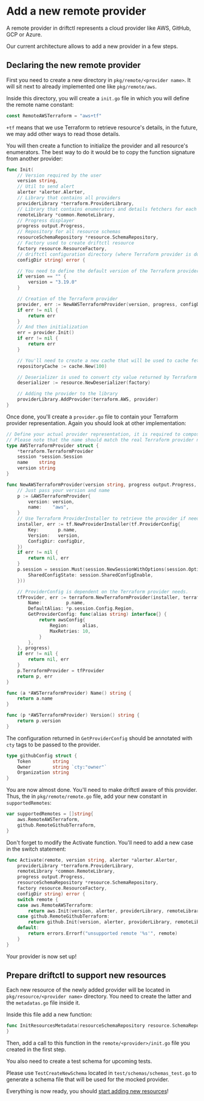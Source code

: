 # Add a new remote provider

A remote provider in driftctl represents a cloud provider like AWS, GitHub, GCP or Azure.

Our current architecture allows to add a new provider in a few steps.

## Declaring the new remote provider

First you need to create a new directory in `pkg/remote/<provider name>`. It will sit next to already implemented one like `pkg/remote/aws`.

Inside this directory, you will create a `init.go` file in which you will define the remote name constant:

```go
const RemoteAWSTerraform = "aws+tf"
```

`+tf` means that we use Terraform to retrieve resource's details, in the future, we may add other ways to read those details.

You will then create a function to initialize the provider and all resource's enumerators. The best way to do it would be to copy the function signature from another provider:

```go
func Init(
	// Version required by the user
	version string,
	// Util to send alert
	alerter *alerter.Alerter,
	// Library that contains all providers
	providerLibrary *terraform.ProviderLibrary,
	// Library that contains enumerators and details fetchers for each supported resources
	remoteLibrary *common.RemoteLibrary,
	// Progress displayer
	progress output.Progress,
	// Repository for all resource schemas
	resourceSchemaRepository *resource.SchemaRepository,
	// Factory used to create driftctl resource
	factory resource.ResourceFactory,
	// driftctl configuration directory (where Terraform provider is downloaded)
	configDir string) error {

	// You need to define the default version of the Terraform provider when the user does not specify one
	if version == "" {
		version = "3.19.0"
	}

	// Creation of the Terraform provider
	provider, err := NewAWSTerraformProvider(version, progress, configDir)
	if err != nil {
		return err
	}
	// And then initialization
	err = provider.Init()
	if err != nil {
		return err
	}

	// You'll need to create a new cache that will be used to cache fetched lists of resources
	repositoryCache := cache.New(100)

	// Deserializer is used to convert cty value returned by Terraform provider to driftctl Resource
    deserializer := resource.NewDeserializer(factory)

    // Adding the provider to the library
    providerLibrary.AddProvider(terraform.AWS, provider)
}
```

Once done, you'll create a `provider.go` file to contain your Terraform provider representation. Again you should look at other implementation:

```go
// Define your actual provider representation, it is required to compose with terraform.TerraformProvider, a name and a version
// Please note that the name should match the real Terraform provider name.
type AWSTerraformProvider struct {
	*terraform.TerraformProvider
	session *session.Session
	name    string
	version string
}

func NewAWSTerraformProvider(version string, progress output.Progress, configDir string) (*AWSTerraformProvider, error) {
	// Just pass your version and name
	p := &AWSTerraformProvider{
		version: version,
		name:    "aws",
	}
	// Use Terraform ProviderInstaller to retrieve the provider if needed
	installer, err := tf.NewProviderInstaller(tf.ProviderConfig{
		Key:       p.name,
		Version:   version,
		ConfigDir: configDir,
	})
	if err != nil {
		return nil, err
	}
	p.session = session.Must(session.NewSessionWithOptions(session.Options{
		SharedConfigState: session.SharedConfigEnable,
	}))

	// ProviderConfig is dependent on the Terraform provider needs.
	tfProvider, err := terraform.NewTerraformProvider(installer, terraform.TerraformProviderConfig{
		Name:         p.name,
		DefaultAlias: *p.session.Config.Region,
		GetProviderConfig: func(alias string) interface{} {
			return awsConfig{
				Region:     alias,
				MaxRetries: 10,
			}
		},
	}, progress)
	if err != nil {
		return nil, err
	}
	p.TerraformProvider = tfProvider
	return p, err
}

func (a *AWSTerraformProvider) Name() string {
	return a.name
}

func (p *AWSTerraformProvider) Version() string {
	return p.version
}
```

The configuration returned in `GetProviderConfig` should be annotated with `cty` tags to be passed to the provider.

```go
type githubConfig struct {
	Token        string
	Owner        string `cty:"owner"`
	Organization string
}
```

You are now almost done. You'll need to make driftctl aware of this provider. Thus, the in `pkg/remote/remote.go` file, add your new constant in `supportedRemotes`:

```go
var supportedRemotes = []string{
	aws.RemoteAWSTerraform,
	github.RemoteGithubTerraform,
}
```

Don't forget to modify the Activate function. You'll need to add a new case in the switch statement:

```go
func Activate(remote, version string, alerter *alerter.Alerter,
	providerLibrary *terraform.ProviderLibrary,
	remoteLibrary *common.RemoteLibrary,
	progress output.Progress,
	resourceSchemaRepository *resource.SchemaRepository,
	factory resource.ResourceFactory,
	configDir string) error {
	switch remote {
	case aws.RemoteAWSTerraform:
		return aws.Init(version, alerter, providerLibrary, remoteLibrary, progress, resourceSchemaRepository, factory, configDir)
	case github.RemoteGithubTerraform:
		return github.Init(version, alerter, providerLibrary, remoteLibrary, progress, resourceSchemaRepository, factory, configDir)
	default:
		return errors.Errorf("unsupported remote '%s'", remote)
	}
}
```

Your provider is now set up!

## Prepare driftctl to support new resources

Each new resource of the newly added provider will be located in `pkg/resource/<provider name>` directory. You need to create the latter and the `metadatas.go` file inside it.

Inside this file add a new function:

```go
func InitResourcesMetadata(resourceSchemaRepository resource.SchemaRepositoryInterface) {
}
```

Then, add a call to this function in the `remote/<provider>/init.go` file you created in the first step.

You also need to create a test schema for upcoming tests.

Please use `TestCreateNewSchema` located in `test/schemas/schemas_test.go` to generate a schema file that will be used for the mocked provider.

Everything is now ready, you should [start adding new resources](new-resource.md)!
